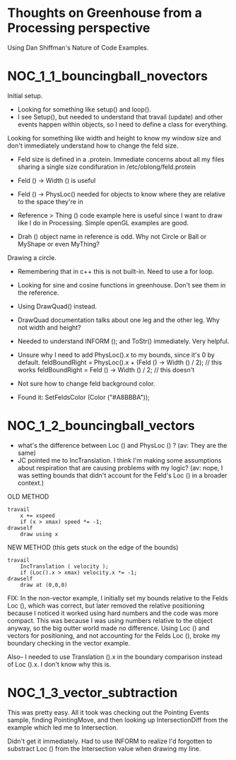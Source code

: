 Thoughts on Greenhouse from a Processing perspective
===========================

Using Dan Shiffman's Nature of Code Examples. 


NOC_1_1_bouncingball_novectors
===========================

Initial setup. 
- Looking for something like setup() and loop(). 
- I see Setup(), but needed to understand that travail (update) and other events happen within objects, so I need to define a class for everything.

Looking for something like width and height to know my window size and don't immediately understand how to change the feld size. 
- Feld size is defined in a .protein. Immediate concerns about all my files sharing a single size condifuration in /etc/oblong/feld.protein
- Feld () -> Width () is useful
- Feld () -> PhysLoc() needed for objects to know where they are relative to the space they're in

- Reference > Thing () code example here is useful since I want to draw like I do in Processing. Simple openGL examples are good.
- Drah () object name in reference is odd. Why not Circle or Ball or MyShape or even MyThing?

Drawing a circle.
- Remembering that in c++ this is not built-in. Need to use a for loop. 
- Looking for sine and cosine functions in greenhouse. Don't see them in the reference. 
- Using DrawQuad() instead. 
- DrawQuad documentation talks about one leg and the other leg. Why not width and height? 

- Needed to understand INFORM (); and ToStr() immediately. Very helpful.

- Unsure why I need to add PhysLoc().x to my bounds, since it's 0 by default. 
	feldBoundRight = PhysLoc().x + (Feld () -> Width () / 2);  // this works
	feldBoundRight = Feld () -> Width () / 2;  // this doesn't

- Not sure how to change feld background color. 
- Found it: SetFeldsColor (Color ("#A8BBBA"));


NOC_1_2_bouncingball_vectors
===========================

- what's the difference between Loc () and PhysLoc () ? (av: They are the same)
- JC pointed me to IncTranslation. I think I'm making some assumptions about respiration that are causing problems with my logic? (av: nope, I was setting bounds that didn't account for the Feld's Loc () in a broader context.)

OLD METHOD

	travail
		x += xspeed
		if (x > xmax) speed *= -1;
	drawself		
		draw using x

NEW METHOD (this gets stuck on the edge of the bounds)

	travail
		IncTranslation ( velocity );
		if (Loc().x > xmax) velocity.x *= -1;
	drawself		
		draw at (0,0,0)

FIX: In the non-vector example, I initially set my bounds relative to the Felds Loc (), which was correct, but later removed the relative positioning because I noticed it worked using hard numbers and the code was more compact. This was because I was using numbers relative to the object anyway, so the big outter world made no difference. Using Loc () and vectors for positioning, and not accounting for the Felds Loc (), broke my boundary checking in the vector example.

Also– I needed to use Translation ().x in the boundary comparison instead of Loc ().x. 
I don't know why this is.


NOC_1_3_vector_subtraction
===========================

This was pretty easy. All it took was checking out the Pointing Events sample, finding PointingMove, and then looking up IntersectionDiff from the example which led me to Intersection. 

Didn't get it immediately. Had to use INFORM to realize I'd forgotten to substract Loc () from the Intersection value when drawing my line. 




